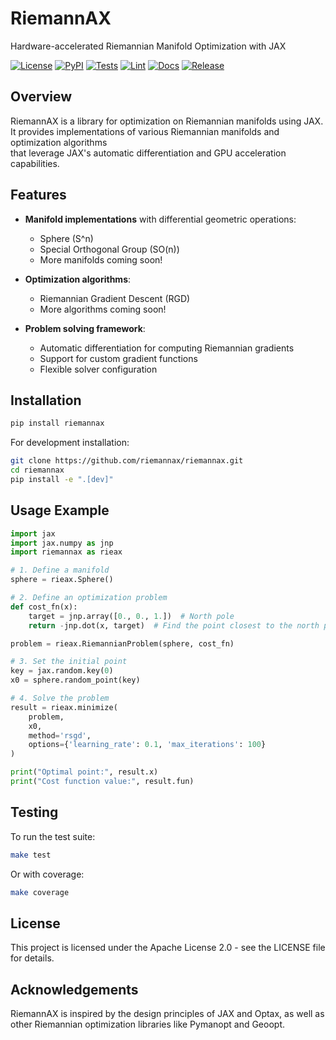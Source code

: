 
# RiemannAX

Hardware-accelerated Riemannian Manifold Optimization with JAX

[![License](https://img.shields.io/badge/License-Apache_2.0-blue.svg)](https://opensource.org/licenses/Apache-2.0)
[![PyPI](https://img.shields.io/pypi/v/riemannax.svg?cache=no)](https://pypi.org/project/riemannax/)
[![Tests](https://github.com/lv416e/riemannax/actions/workflows/tests.yml/badge.svg)](https://github.com/lv416e/riemannax/actions/workflows/tests.yml)
[![Lint](https://github.com/lv416e/riemannax/actions/workflows/lint.yml/badge.svg)](https://github.com/lv416e/riemannax/actions/workflows/lint.yml)
[![Docs](https://github.com/lv416e/riemannax/actions/workflows/docs.yml/badge.svg)](https://github.com/lv416e/riemannax/actions/workflows/docs.yml)
[![Release](https://github.com/lv416e/riemannax/actions/workflows/release.yml/badge.svg)](https://github.com/lv416e/riemannax/actions/workflows/release.yml)

## Overview

RiemannAX is a library for optimization on Riemannian manifolds using JAX.<br>
It provides implementations of various Riemannian manifolds and optimization algorithms<br>
that leverage JAX's automatic differentiation and GPU acceleration capabilities.

## Features

- **Manifold implementations** with differential geometric operations:
  - Sphere (S^n)
  - Special Orthogonal Group (SO(n))
  - More manifolds coming soon!

- **Optimization algorithms**:
  - Riemannian Gradient Descent (RGD)
  - More algorithms coming soon!

- **Problem solving framework**:
  - Automatic differentiation for computing Riemannian gradients
  - Support for custom gradient functions
  - Flexible solver configuration

## Installation

```bash
pip install riemannax
```

For development installation:

```bash
git clone https://github.com/riemannax/riemannax.git
cd riemannax
pip install -e ".[dev]"
```

## Usage Example

```python
import jax
import jax.numpy as jnp
import riemannax as rieax

# 1. Define a manifold
sphere = rieax.Sphere()

# 2. Define an optimization problem
def cost_fn(x):
    target = jnp.array([0., 0., 1.])  # North pole
    return -jnp.dot(x, target)  # Find the point closest to the north pole

problem = rieax.RiemannianProblem(sphere, cost_fn)

# 3. Set the initial point
key = jax.random.key(0)
x0 = sphere.random_point(key)

# 4. Solve the problem
result = rieax.minimize(
    problem,
    x0,
    method='rsgd',
    options={'learning_rate': 0.1, 'max_iterations': 100}
)

print("Optimal point:", result.x)
print("Cost function value:", result.fun)
```

## Testing

To run the test suite:

```bash
make test
```

Or with coverage:

```bash
make coverage
```

## License

This project is licensed under the Apache License 2.0 - see the LICENSE file for details.

## Acknowledgements

RiemannAX is inspired by the design principles of JAX and Optax, as well as other Riemannian
optimization libraries like Pymanopt and Geoopt.
